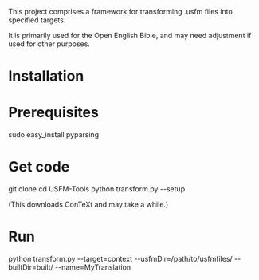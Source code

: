 This project comprises a framework for transforming .usfm files into specified targets.

It is primarily used for the Open English Bible, and may need adjustment if used for other purposes.

# Installation

# Prerequisites
 sudo easy_install pyparsing

# Get code
 git clone 
 cd USFM-Tools
 python transform.py --setup
 
(This downloads ConTeXt and may take a while.)
 
# Run

 python transform.py --target=context --usfmDir=/path/to/usfmfiles/ --builtDir=built/ --name=MyTranslation

